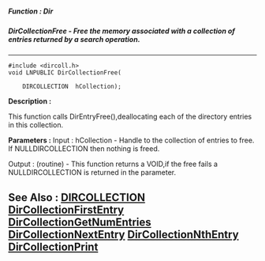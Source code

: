 ##### Function : Dir
##### DirCollectionFree - Free the memory associated with a collection of entries returned by a search operation.
---
```
#include <dircoll.h>
void LNPUBLIC DirCollectionFree(

	DIRCOLLECTION  hCollection);
```
**Description :**

This function calls DirEntryFree(),deallocating each of the directory entries 
in this collection.

**Parameters :**
Input :
hCollection  -  Handle to the collection of entries to free. If NULLDIRCOLLECTION then nothing is freed.

Output :
(routine)  -  This function returns a VOID,if the free fails a NULLDIRCOLLECTION is returned in the parameter.



**See Also :**
[DIRCOLLECTION](/domino-c-api-docs/reference/Data/DIRCOLLECTION)
[DirCollectionFirstEntry](/domino-c-api-docs/reference/Func/DirCollectionFirstEntry)
[DirCollectionGetNumEntries](/domino-c-api-docs/reference/Func/DirCollectionGetNumEntries)
[DirCollectionNextEntry](/domino-c-api-docs/reference/Func/DirCollectionNextEntry)
[DirCollectionNthEntry](/domino-c-api-docs/reference/Func/DirCollectionNthEntry)
[DirCollectionPrint](/domino-c-api-docs/reference/Func/DirCollectionPrint)
---
